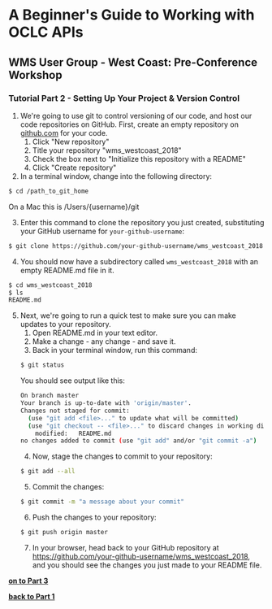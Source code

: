 # A Beginner's Guide to Working with OCLC APIs
## WMS User Group - West Coast: Pre-Conference Workshop
### Tutorial Part 2 - Setting Up Your Project & Version Control

1. We're going to use git to control versioning of our code, and host our code repositories on GitHub. First, create an empty repository on [github.com](https://github.com/) for your code.
	1. Click "New repository"
	2. Title your repository "wms_westcoast_2018"
	3. Check the box next to "Initialize this repository with a README"
	4. Click "Create repository"
2. In a terminal window, change into the following directory:
```bash
$ cd /path_to_git_home 
```
On a Mac this is /Users/{username}/git

3. Enter this command to clone the repository you just created, substituting your GitHub username for `your-github-username`:
```bash
$ git clone https://github.com/your-github-username/wms_westcoast_2018.git
```
4. You should now have a subdirectory called `wms_westcoast_2018` with an empty README.md file in it.
```bash
$ cd wms_westcoast_2018
$ ls
README.md
```
5. Next, we're going to run a quick test to make sure you can make updates to your repository.
	1. Open README.md in your text editor.
	2. Make a change - any change - and save it.
	3. Back in your terminal window, run this command:
	```bash
	$ git status
	```
	You should see output like this:
	```bash
	On branch master
	Your branch is up-to-date with 'origin/master'.
	Changes not staged for commit:
	  (use "git add <file>..." to update what will be committed)
	  (use "git checkout -- <file>..." to discard changes in working directory)
		modified:   README.md
	no changes added to commit (use "git add" and/or "git commit -a")
	```
	4. Now, stage the changes to commit to your repository:
	```bash
	$ git add --all
	```
	5. Commit the changes:
	```bash
	$ git commit -m "a message about your commit"
	```
	6. Push the changes to your repository:
	```bash
	$ git push origin master
	```
	7. In your browser, head back to your GitHub repository at https://github.com/your-github-username/wms_westcoast_2018, and you should see the changes you just made to your README file.

**[on to Part 3](tutorial-03.md)**

**[back to Part 1](tutorial-01.md)**